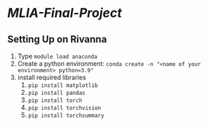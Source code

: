 # ***MLIA-Final-Project***

## **Setting Up on Rivanna**

1. Type `module load anaconda`
2. Create a python environment: `conda create -n "<name of your environment> python=3.9"`
3. install required libraries
   1. `pip install matplotlib`
   2. `pip install pandas`
   3. `pip install torch`
   4. `pip install torchvision`
   5. `pip install torchsummary`